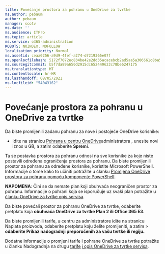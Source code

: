 ```yaml
---
title: Povećanje prostora za pohranu u OneDrive za tvrtke
ms.author: pebaum
author: pebaum
manager: scotv
ms.date: ''
ms.audience: ITPro
ms.topic: article
ms.service: o365-administration
ROBOTS: NOINDEX, NOFOLLOW
localization_priority: Normal
ms.assetid: ceaa6256-a9d9-4fef-a274-d7219365e07f
ms.openlocfilehash: 5172f7072ec834be42e2dd35acacebcb2ad5aa5a306661c8ba5ff6ed888f63f1
ms.sourcegitcommit: b5f7da89a650d2915dc652449623c78be6247175
ms.translationtype: MT
ms.contentlocale: hr-HR
ms.lasthandoff: 08/05/2021
ms.locfileid: "54043162"
---
```

# <a name="how-to-increase-storage-in-onedrive-for-business"></a>Povećanje prostora za pohranu u OneDrive za tvrtke

Da biste promijenili zadanu pohranu za nove i postojeće OneDrive korisnike:
  
- Idite na stranicu [Pohrana u centru OneDrive](https://admin.onedrive.com/?v=StorageSettings)administratora , unesite novi iznos u GB, a zatim odaberite **Spremi**.

Ta se postavka prostora za pohranu odnosi na sve korisnike za koje niste postavili određena ograničenja prostora za pohranu. Da biste promijenili prostor za pohranu za određene korisnike, koristite Microsoft PowerShell. Informacije o tome kako to učiniti potražite u članku [Promjena OneDrive prostora za pohranu pomoću komponente PowerShell](https://docs.microsoft.com/onedrive/change-user-storage).

**NAPOMENA**: Čini se da nemate plan koji obuhvaća neograničen prostor za pohranu. Informacije o pohrani koja se isporučuje uz svaki plan potražite u [članku OneDrive za tvrtke opis servisa](https://docs.microsoft.com/office365/servicedescriptions/onedrive-for-business-service-description).
  
Da biste povećali prostor za pohranu OneDrive za tvrtke, odaberite pretplatu koja **obuhvaća OneDrive za tvrtke Plan 2** **ili Office 365 E3**.
  
Da biste promijenili tarife, u  centru za administratore idite na stranicu Naplata proizvoda, odaberite pretplatu koju želite promijeniti, a zatim \> [](https://go.microsoft.com/fwlink/p/?linkid=842054) **odaberite Prikaz nadogradnji preporučenih za vašu tvrtke ili regiju.**
  
Dodatne informacije o promjeni tarife i pohrane OneDrive za tvrtke potražite u članku Nadogradnja na drugu [tarife](https://docs.microsoft.com/microsoft-365/commerce/subscriptions/upgrade-to-different-plan) [i opis OneDrive za tvrtke servisa](https://docs.microsoft.com/office365/servicedescriptions/onedrive-for-business-service-description).